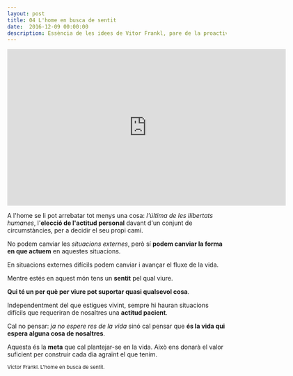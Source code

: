 ```yaml
---
layout: post
title: 04 L'home en busca de sentit
date:  2016-12-09 00:00:00
description: Essència de les idees de Vitor Frankl, pare de la proactivitat
---
```


<iframe width="640" height="360" src="https://www.youtube.com/embed/Qc65ZdfxEQc?list=PLi_s9U287nBB7Ie5B63YMP7IvrSSaioQ2" frameborder="0" allowfullscreen></iframe>

A l'home se li pot arrebatar tot menys una cosa: *l'última de les llibertats humanes*, l'**elecció de l'actitud personal** davant d'un conjunt de circumstàncies, per a decidir el seu propi camí.

No podem canviar les *situacions externes*, però sí **podem canviar la forma en que actuem** en aquestes situacions.

En situacions externes difícils podem canviar i avançar el fluxe de la vida.

Mentre estés en aquest món tens un **sentit** pel qual viure.

**Qui té un per què per viure pot suportar quasi qualsevol cosa**.

Independentment del que estigues vivint, sempre hi hauran situacions difícils que requeriran de nosaltres una **actitud pacient**.

Cal no pensar: *ja no espere res de la vida* sinó cal pensar que **és la vida qui espera alguna cosa de nosaltres**.

Aquesta és la **meta** que cal plantejar-se en la vida. Això ens donarà el valor suficient per construir cada dia agraïnt el que tenim.

<small>Victor Frankl. L'home en busca de sentit.</small>
